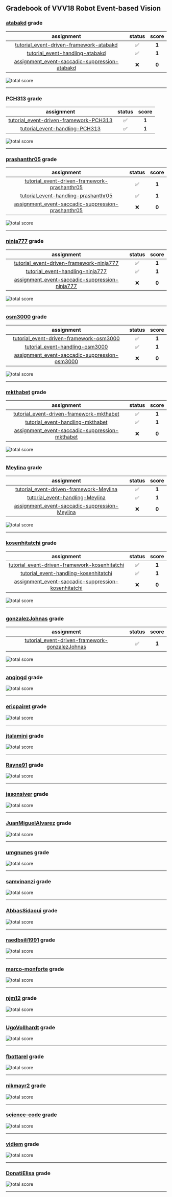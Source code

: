 ## Gradebook of VVV18 Robot Event-based Vision

### [**atabakd**](https://github.com/atabakd) grade

| assignment | status | score |
|    :--:    |  :--:  | :--:  |
| [tutorial_event-driven-framework-atabakd](https://github.com/vvv18-event-based-vision/tutorial_event-driven-framework-atabakd) | :white_check_mark: | **1** |
| [tutorial_event-handling-atabakd](https://github.com/vvv18-event-based-vision/tutorial_event-handling-atabakd) | :white_check_mark: | **1** |
| [assignment_event-saccadic-suppression-atabakd](https://github.com/vvv18-event-based-vision/assignment_event-saccadic-suppression-atabakd) | :x: | **0** |

![total score](https://img.shields.io/badge/total_score-2-brightgreen.svg?style=flat-square)

---


### [**PCH313**](https://github.com/PCH313) grade

| assignment | status | score |
|    :--:    |  :--:  | :--:  |
| [tutorial_event-driven-framework-PCH313](https://github.com/vvv18-event-based-vision/tutorial_event-driven-framework-PCH313) | :white_check_mark: | **1** |
| [tutorial_event-handling-PCH313](https://github.com/vvv18-event-based-vision/tutorial_event-handling-PCH313) | :white_check_mark: | **1** |

![total score](https://img.shields.io/badge/total_score-2-brightgreen.svg?style=flat-square)

---


### [**prashanthr05**](https://github.com/prashanthr05) grade

| assignment | status | score |
|    :--:    |  :--:  | :--:  |
| [tutorial_event-driven-framework-prashanthr05](https://github.com/vvv18-event-based-vision/tutorial_event-driven-framework-prashanthr05) | :white_check_mark: | **1** |
| [tutorial_event-handling-prashanthr05](https://github.com/vvv18-event-based-vision/tutorial_event-handling-prashanthr05) | :white_check_mark: | **1** |
| [assignment_event-saccadic-suppression-prashanthr05](https://github.com/vvv18-event-based-vision/assignment_event-saccadic-suppression-prashanthr05) | :x: | **0** |

![total score](https://img.shields.io/badge/total_score-2-brightgreen.svg?style=flat-square)

---


### [**ninja777**](https://github.com/ninja777) grade

| assignment | status | score |
|    :--:    |  :--:  | :--:  |
| [tutorial_event-driven-framework-ninja777](https://github.com/vvv18-event-based-vision/tutorial_event-driven-framework-ninja777) | :white_check_mark: | **1** |
| [tutorial_event-handling-ninja777](https://github.com/vvv18-event-based-vision/tutorial_event-handling-ninja777) | :white_check_mark: | **1** |
| [assignment_event-saccadic-suppression-ninja777](https://github.com/vvv18-event-based-vision/assignment_event-saccadic-suppression-ninja777) | :x: | **0** |

![total score](https://img.shields.io/badge/total_score-2-brightgreen.svg?style=flat-square)

---


### [**osm3000**](https://github.com/osm3000) grade

| assignment | status | score |
|    :--:    |  :--:  | :--:  |
| [tutorial_event-driven-framework-osm3000](https://github.com/vvv18-event-based-vision/tutorial_event-driven-framework-osm3000) | :white_check_mark: | **1** |
| [tutorial_event-handling-osm3000](https://github.com/vvv18-event-based-vision/tutorial_event-handling-osm3000) | :white_check_mark: | **1** |
| [assignment_event-saccadic-suppression-osm3000](https://github.com/vvv18-event-based-vision/assignment_event-saccadic-suppression-osm3000) | :x: | **0** |

![total score](https://img.shields.io/badge/total_score-2-brightgreen.svg?style=flat-square)

---


### [**mkthabet**](https://github.com/mkthabet) grade

| assignment | status | score |
|    :--:    |  :--:  | :--:  |
| [tutorial_event-driven-framework-mkthabet](https://github.com/vvv18-event-based-vision/tutorial_event-driven-framework-mkthabet) | :white_check_mark: | **1** |
| [tutorial_event-handling-mkthabet](https://github.com/vvv18-event-based-vision/tutorial_event-handling-mkthabet) | :white_check_mark: | **1** |
| [assignment_event-saccadic-suppression-mkthabet](https://github.com/vvv18-event-based-vision/assignment_event-saccadic-suppression-mkthabet) | :x: | **0** |

![total score](https://img.shields.io/badge/total_score-2-brightgreen.svg?style=flat-square)

---


### [**Meylina**](https://github.com/Meylina) grade

| assignment | status | score |
|    :--:    |  :--:  | :--:  |
| [tutorial_event-driven-framework-Meylina](https://github.com/vvv18-event-based-vision/tutorial_event-driven-framework-Meylina) | :white_check_mark: | **1** |
| [tutorial_event-handling-Meylina](https://github.com/vvv18-event-based-vision/tutorial_event-handling-Meylina) | :white_check_mark: | **1** |
| [assignment_event-saccadic-suppression-Meylina](https://github.com/vvv18-event-based-vision/assignment_event-saccadic-suppression-Meylina) | :x: | **0** |

![total score](https://img.shields.io/badge/total_score-2-brightgreen.svg?style=flat-square)

---


### [**kosenhitatchi**](https://github.com/kosenhitatchi) grade

| assignment | status | score |
|    :--:    |  :--:  | :--:  |
| [tutorial_event-driven-framework-kosenhitatchi](https://github.com/vvv18-event-based-vision/tutorial_event-driven-framework-kosenhitatchi) | :white_check_mark: | **1** |
| [tutorial_event-handling-kosenhitatchi](https://github.com/vvv18-event-based-vision/tutorial_event-handling-kosenhitatchi) | :white_check_mark: | **1** |
| [assignment_event-saccadic-suppression-kosenhitatchi](https://github.com/vvv18-event-based-vision/assignment_event-saccadic-suppression-kosenhitatchi) | :x: | **0** |

![total score](https://img.shields.io/badge/total_score-2-brightgreen.svg?style=flat-square)

---


### [**gonzalezJohnas**](https://github.com/gonzalezJohnas) grade

| assignment | status | score |
|    :--:    |  :--:  | :--:  |
| [tutorial_event-driven-framework-gonzalezJohnas](https://github.com/vvv18-event-based-vision/tutorial_event-driven-framework-gonzalezJohnas) | :white_check_mark: | **1** |

![total score](https://img.shields.io/badge/total_score-1-brightgreen.svg?style=flat-square)

---


### [**anqingd**](https://github.com/anqingd) grade

![total score](https://img.shields.io/badge/total_score-0-orange.svg?style=flat-square)

---


### [**ericpairet**](https://github.com/ericpairet) grade

![total score](https://img.shields.io/badge/total_score-0-orange.svg?style=flat-square)

---


### [**jtalamini**](https://github.com/jtalamini) grade

![total score](https://img.shields.io/badge/total_score-0-orange.svg?style=flat-square)

---


### [**Rayne91**](https://github.com/Rayne91) grade

![total score](https://img.shields.io/badge/total_score-0-orange.svg?style=flat-square)

---


### [**jasonsiver**](https://github.com/jasonsiver) grade

![total score](https://img.shields.io/badge/total_score-0-orange.svg?style=flat-square)

---


### [**JuanMiguelAlvarez**](https://github.com/JuanMiguelAlvarez) grade

![total score](https://img.shields.io/badge/total_score-0-orange.svg?style=flat-square)

---


### [**umgnunes**](https://github.com/umgnunes) grade

![total score](https://img.shields.io/badge/total_score-0-orange.svg?style=flat-square)

---


### [**samvinanzi**](https://github.com/samvinanzi) grade

![total score](https://img.shields.io/badge/total_score-0-orange.svg?style=flat-square)

---


### [**AbbasSidaoui**](https://github.com/AbbasSidaoui) grade

![total score](https://img.shields.io/badge/total_score-0-orange.svg?style=flat-square)

---


### [**raedbsili1991**](https://github.com/raedbsili1991) grade

![total score](https://img.shields.io/badge/total_score-0-orange.svg?style=flat-square)

---


### [**marco-monforte**](https://github.com/marco-monforte) grade

![total score](https://img.shields.io/badge/total_score-0-orange.svg?style=flat-square)

---


### [**njm12**](https://github.com/njm12) grade

![total score](https://img.shields.io/badge/total_score-0-orange.svg?style=flat-square)

---


### [**UgoVollhardt**](https://github.com/UgoVollhardt) grade

![total score](https://img.shields.io/badge/total_score-0-orange.svg?style=flat-square)

---


### [**fbottarel**](https://github.com/fbottarel) grade

![total score](https://img.shields.io/badge/total_score-0-orange.svg?style=flat-square)

---


### [**nikmayr2**](https://github.com/nikmayr2) grade

![total score](https://img.shields.io/badge/total_score-0-orange.svg?style=flat-square)

---


### [**science-code**](https://github.com/science-code) grade

![total score](https://img.shields.io/badge/total_score-0-orange.svg?style=flat-square)

---


### [**yidiem**](https://github.com/yidiem) grade

![total score](https://img.shields.io/badge/total_score-0-orange.svg?style=flat-square)

---


### [**DonatiElisa**](https://github.com/DonatiElisa) grade

![total score](https://img.shields.io/badge/total_score-0-orange.svg?style=flat-square)

---

